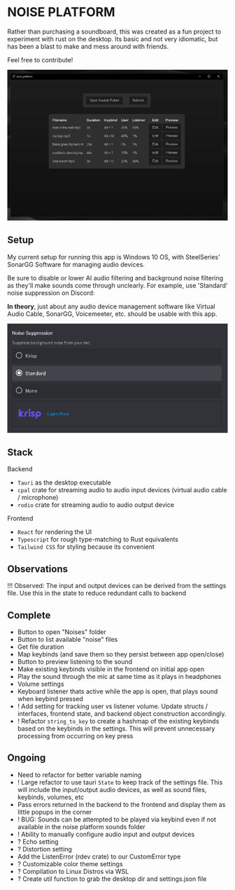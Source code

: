 # NOISE PLATFORM

Rather than purchasing a soundboard, this was created as a fun project to experiment with rust on the desktop. Its basic and not very idiomatic, but has been a blast to make and mess around with friends.

Feel free to contribute!

![alt text](screenshots/noise_platform_0.1.png)

## Setup

My current setup for running this app is Windows 10 OS, with SteelSeries' SonarGG Software for managing audio devices.

Be sure to disable or lower AI audio filtering and background noise filtering as they'll make sounds come through unclearly. For example, use 'Standard' noise suppression on Discord:

**In theory**, just about any audio device management software like Virtual Audio Cable, SonarGG, Voicemeeter, etc. should be usable with this app.

![alt text](screenshots/discord-noise-suppression.png)

## Stack

Backend

- `Tauri` as the desktop executable
- `cpal` crate for streaming audio to audio input devices (virtual audio cable / microphone)
- `rodio` crate for streaming audio to audio output device

Frontend

- `React` for rendering the UI
- `Typescript` for rough type-matching to Rust equivalents
- `Tailwind CSS` for styling because its convenient

## Observations

!!! Observed: The input and output devices can be derived from the settings file. Use this in the state to reduce redundant calls to backend

## Complete

- Button to open "Noises" folder
- Button to list available "noise" files
- Get file duration
- Map keybinds (and save them so they persist between app open/close)
- Button to preview listening to the sound
- Make existing keybinds visible in the frontend on initial app open
- Play the sound through the mic at same time as it plays in headphones
- Volume settings
- Keyboard listener thats active while the app is open, that plays sound when keybind pressed
- ! Add setting for tracking user vs listener volume. Update structs / interfaces, frontend state, and backend object construction accordingly.
- ! Refactor `string_to_key` to create a hashmap of the existing keybinds based on the keybinds in the settings. This will prevent unnecessary processing from occurring on key press

## Ongoing

- Need to refactor for better variable naming
- ! Large refactor to use tauri `State` to keep track of the settings file. This will include the input/output audio devices, as well as sound files, keybinds, volumes, etc
- Pass errors returned in the backend to the frontend and display them as little popups in the corner
- ! BUG: Sounds can be attempted to be played via keybind even if not available in the noise platform sounds folder
- ! Ability to manually configure audio input and output devices
- ? Echo setting
- ? Distortion setting
- Add the ListenError (rdev crate) to our CustomError type
- ? Customizable color theme settings
- ? Compilation to Linux Distros via WSL
- ? Create util function to grab the desktop dir and settings.json file
